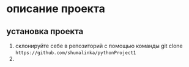 # описание проекта 

## установка проекта
1. склонируйте себе в репозиторий с помощью команды
git clone `https://github.com/shumalinka/pythonProject1`
2. 